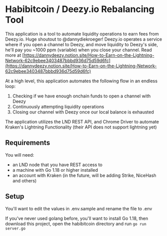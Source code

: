 
# Habibitcoin / Deezy.io Rebalancing Tool

This application is a tool to automate liquidity operations to earn fees from Deezy.io. Huge shoutout to @dannydiekroeger! Deezy.io operates a service where if you open a channel to Deezy, and move liquidity to Deezy's side, he'll pay you ~1000 ppm (variable) when you close your channel. Read more at [https://dannydeezy.notion.site/How-to-Earn-on-the-Lightning-Network-62c9ebee3403487bbbd936d75d59d6fc](https://dannydeezy.notion.site/How-to-Earn-on-the-Lightning-Network-62c9ebee3403487bbbd936d75d59d6fc)

At a high level, this application automates the following flow in an endless loop:
1. Checking if we have enough onchain funds to open a channel with Deezy
2. Continuously attempting liquidity operations
3. Closing our channel with Deezy once our local balance is exhausted

The application utilizes the LND REST API, and Chrome Driver to automate Kraken's Lightning Functionality (their API does not support lightning yet)

## Requirements
You will need:
- an LND node that you have REST access to
- a machine with Go 1.18 or higher installed
- an account with Kraken (in the future, will be adding Strike, NiceHash and others)

## Setup
You'll want to edit the values in .env.sample and rename the file to .env

If you've never used golang before, you'll want to install Go 1.18, then download this project, open the habibitcoin directory and run `go run server.go`

